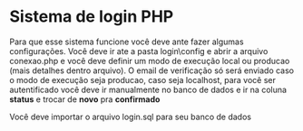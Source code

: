 # Sistema de login PHP
 Para que esse sistema funcione você deve ante fazer algumas configurações. Você deve ir ate a pasta login\config e abrir a arquivo conexao.php
 e você deve definir um modo de execução local ou producao (mais detalhes dentro arquivo). O email de verificação só será enviado caso o modo de execução
 seja producao, caso seja localhost, para você ser autentificado você deve ir manualmente no banco de dados e ir na coluna **status** e trocar de **novo** pra **confirmado**
 
 Você deve importar o arquivo login.sql para seu banco de dados
